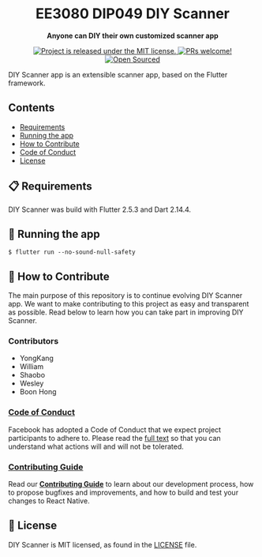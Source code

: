 <h1 align="center">
    EE3080 DIP049 DIY Scanner
</h1>

<p align="center">
  <strong>Anyone can DIY their own customized scanner app</strong><br>
</p>

<p align="center">
  <a href="https://github.com/eimiveritas/EE3080_DIP049/blob/main/LICENSE">
    <img src="https://img.shields.io/badge/license-MIT-blue.svg" alt="Project is released under the MIT license." />
  </a>
  <a href="https://github.com/eimiveritas/EE3080_DIP049/blob/main/CONTRIBUTING.md">
    <img src="https://img.shields.io/badge/PRs-welcome-brightgreen.svg" alt="PRs welcome!" />
  </a>
  <a href="https://github.com/eimiveritas/EE3080_DIP049/blob/main/CONTRIBUTING.md">
    <img src="https://badges.frapsoft.com/os/v2/open-source.svg?v=103" alt="Open Sourced" />
  </a>
</p>

DIY Scanner app is an extensible scanner app, based on the Flutter framework.

## Contents

- [Requirements](#-requirements)
- [Running the app](#-running-the-app)
- [How to Contribute](#-how-to-contribute)
- [Code of Conduct](#code-of-conduct)
- [License](#-license)


## 📋 Requirements

DIY Scanner was build with Flutter 2.5.3 and Dart 2.14.4.

## 🎉 Running the app

```
$ flutter run --no-sound-null-safety
```

## 👏 How to Contribute

The main purpose of this repository is to continue evolving DIY Scanner app. We want to make contributing to this project as easy and transparent as possible. Read below to learn how you can take part in improving DIY Scanner.

### Contributors
- YongKang
- William
- Shaobo
- Wesley
- Boon Hong

### [Code of Conduct][code]

Facebook has adopted a Code of Conduct that we expect project participants to adhere to.
Please read the [full text][code] so that you can understand what actions will and will not be tolerated.

[code]: https://github.com/eimiveritas/EE3080_DIP049/blob/main/CODE_OF_CONDUCT.md

### [Contributing Guide][contribute]

Read our [**Contributing Guide**][contribute] to learn about our development process, how to propose bugfixes and improvements, and how to build and test your changes to React Native.

[contribute]: https://github.com/eimiveritas/EE3080_DIP049/blob/main/CONTRIBUTING.md


## 📄 License

DIY Scanner is MIT licensed, as found in the [LICENSE][l] file.

[l]: https://github.com/eimiveritas/EE3080_DIP049/blob/main/LICENSE


